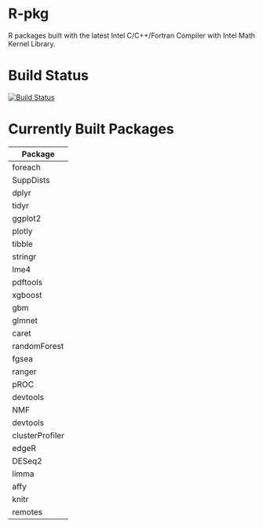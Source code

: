 # R-pkg
R packages built with the latest Intel C/C++/Fortran Compiler with Intel Math Kernel Library.

# Build Status

[![Build Status](https://github.com/MitsuhaMiyamizu/R-pkg/workflows/pkg/badge.svg)](https://github.com/MitsuhaMiyamizu/R-pkg/actions?query=workflow%3Apkg)

# Currently Built Packages

| **Package** |
|---|
|foreach|
|SuppDists|
|dplyr|
|tidyr|
|ggplot2|
|plotly|
|tibble|
|stringr|
|lme4|
|pdftools|
|xgboost|
|gbm|
|glmnet|
|caret|
|randomForest|
|fgsea|
|ranger|
|pROC|
|devtools|
|NMF|
|devtools|
|clusterProfiler|
|edgeR|
|DESeq2|
|limma|
|affy|
|knitr|
|remotes|
